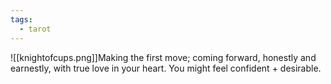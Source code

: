 ```yaml
---
tags:
  - tarot
---
```

![[knightofcups.png]]Making the first move; coming forward, honestly and earnestly, with true love in your heart. You might feel confident + desirable.